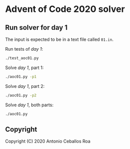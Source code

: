 # Advent of Code 2020 solver

## Run solver for day 1

The input is expected to be in a text file called `01.in`.

Run tests of _day 1_:

```bash
./test_aoc01.py
```

Solve _day 1_, part 1:

```bash
./aoc01.py -p1
```

Solve _day 1_, part 2:

```bash
./aoc01.py -p2
```

Solve _day 1_, both parts:

```bash
./aoc01.py
```

## Copyright

Copyright (C) 2020 Antonio Ceballos Roa
